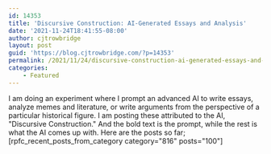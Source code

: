 ```yaml
---
id: 14353
title: 'Discursive Construction: AI-Generated Essays and Analysis'
date: '2021-11-24T18:41:55-08:00'
author: cjtrowbridge
layout: post
guid: 'https://blog.cjtrowbridge.com/?p=14353'
permalink: /2021/11/24/discursive-construction-ai-generated-essays-and-analysis/
categories:
    - Featured
---
```


I am doing an experiment where I prompt an advanced AI to write essays, analyze memes and literature, or write arguments from the perspective of a particular historical figure. I am posting these attributed to the AI, "Discursive Construction." And the bold text is the prompt, while the rest is what the AI comes up with. Here are the posts so far; \[rpfc\_recent\_posts\_from\_category category="816" posts="100"\]